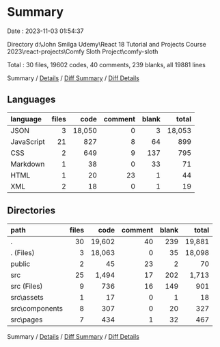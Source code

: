 # Summary

Date : 2023-11-03 01:54:37

Directory d:\\John Smilga Udemy\\React 18 Tutorial and Projects Course 2023\\react-projects\\Comfy Sloth Project\\comfy-sloth

Total : 30 files,  19602 codes, 40 comments, 239 blanks, all 19881 lines

Summary / [Details](details.md) / [Diff Summary](diff.md) / [Diff Details](diff-details.md)

## Languages
| language | files | code | comment | blank | total |
| :--- | ---: | ---: | ---: | ---: | ---: |
| JSON | 3 | 18,050 | 0 | 3 | 18,053 |
| JavaScript | 21 | 827 | 8 | 64 | 899 |
| CSS | 2 | 649 | 9 | 137 | 795 |
| Markdown | 1 | 38 | 0 | 33 | 71 |
| HTML | 1 | 20 | 23 | 1 | 44 |
| XML | 2 | 18 | 0 | 1 | 19 |

## Directories
| path | files | code | comment | blank | total |
| :--- | ---: | ---: | ---: | ---: | ---: |
| . | 30 | 19,602 | 40 | 239 | 19,881 |
| . (Files) | 3 | 18,063 | 0 | 35 | 18,098 |
| public | 2 | 45 | 23 | 2 | 70 |
| src | 25 | 1,494 | 17 | 202 | 1,713 |
| src (Files) | 9 | 736 | 16 | 149 | 901 |
| src\\assets | 1 | 17 | 0 | 1 | 18 |
| src\\components | 8 | 307 | 0 | 20 | 327 |
| src\\pages | 7 | 434 | 1 | 32 | 467 |

Summary / [Details](details.md) / [Diff Summary](diff.md) / [Diff Details](diff-details.md)